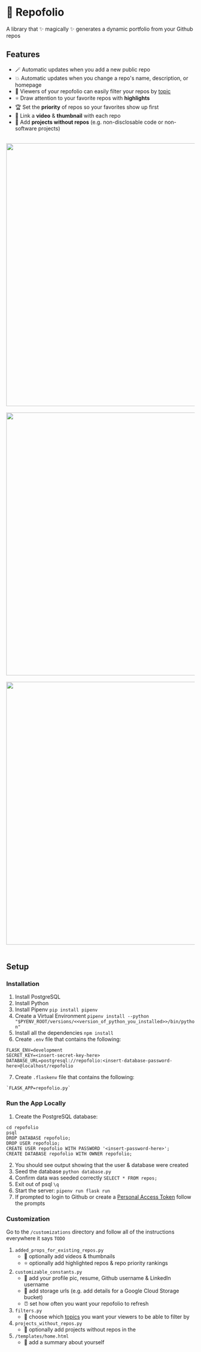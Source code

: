 # 🍿 Repofolio
A library that ✨ magically ✨ generates a dynamic portfolio from your Github repos

## Features 
- 🪄 Automatic updates when you add a new public repo
- 💥 Automatic updates when you change a repo's name, description, or homepage
- 🔎 Viewers of your repofolio can easily filter your repos by [topic](https://docs.github.com/en/repositories/managing-your-repositorys-settings-and-features/customizing-your-repository/classifying-your-repository-with-topics)
- ⭐️ Draw attention to your favorite repos with **highlights**
- 🏆 Set the **priority** of repos so your favorites show up first
- 🎥 Link a **video** & **thumbnail** with each repo
- 🔧 Add **projects without repos** (e.g. non-disclosable code or non-software projects)
<br></br>

<img src="https://storage.googleapis.com/frankie-esparza-portfolio/screenshots/repofolio-1.png" width="700">
<br></br>

<img src="https://storage.googleapis.com/frankie-esparza-portfolio/screenshots/repofolio-2.png" width="700">
<br></br>

<img src="https://storage.googleapis.com/frankie-esparza-portfolio/screenshots/repofolio-3.png" width="700">
<br></br>

## Setup 
### Installation
1) Install PostgreSQL
2) Install Python 
3) Install Pipenv `pip install pipenv`  
4) Create a Virtual Environment `pipenv install --python "$PYENV_ROOT/versions/<<version_of_python_you_installed>>/bin/python"`
5) Install all the dependencies `npm install`
6) Create `.env` file that contains the following:
```
FLASK_ENV=development
SECRET_KEY=<insert-secret-key-here>
DATABASE_URL=postgresql://repofolio:<insert-database-password-here>@localhost/repofolio
```    
7) Create `.flaskenv` file that contains the following:
```
`FLASK_APP=repofolio.py`    
```

### Run the App Locally
1) Create the PostgreSQL database:
```
cd repofolio
psql    
DROP DATABASE repofolio; 
DROP USER repofolio;  
CREATE USER repofolio WITH PASSWORD '<insert-password-here>';   
CREATE DATABASE repofolio WITH OWNER repofolio;
```  
2) You should see output showing that the user & database were created
3) Seed the database `python database.py`
4) Confirm data was seeded correctly `SELECT * FROM repos;`
5) Exit out of psql `\q` 
6) Start the server: `pipenv run flask run`
7) If prompted to login to Github or create a [Personal Access Token](https://docs.github.com/en/authentication/keeping-your-account-and-data-secure/managing-your-personal-access-tokens) follow the prompts

### Customization  
Go to the `/customizations` directory and follow all of the instructions everywhere it says `TODO`
1. `added_props_for_existing_repos.py`
    - 🎥 optionally add videos & thumbnails
    - ⭐️ optionally add highlighted repos & repo priority rankings
2. `customizable_constants.py`
    - 📸 add your profile pic, resume, Github username & LinkedIn username
    - 📁 add storage urls (e.g. add details for a Google Cloud Storage bucket)
    - ⏰ set how often you want your repofolio to refresh
3.  `filters.py` 
    - 🔎 choose which [topics](https://docs.github.com/en/repositories/managing-your-repositorys-settings-and-features/customizing-your-repository/classifying-your-repository-with-topics) you want your viewers to be able to filter by 
4.  `projects_without_repos.py` 
    - 🔧 optionally add projects without repos in the 
5.  `/templates/home.html` 
    - 📝 add a summary about yourself
